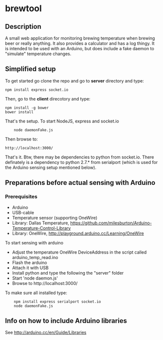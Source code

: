 # brewtool

## Description
A small web application for monitoring brewing temperature when brewing beer or really anything. It also provides a calculator and has a log thingy. It is intended to be used with an Arduino, but does include a fake daemon to "simulate" temperature changes. 

## Simplified setup
To get started go clone the repo and go to  __server__ directory and type: 

    npm install express socket.io


Then, go to the __client__ direcotory and type:
    
    npm install -g bower
    bower install
    
That's the setup. To start NodeJS, express and socket.io

        node daemonFake.js

Then browse to:
    
    http://localhost:3000/
    
That's it. Btw, there may be dependencies to python from socket.io. There definately is a dependency to python 2.7.* from serialport (which is used for the Arduino sensing setup mentioned below).

## Preparations before actual sensing with Arduino

### Prerequisites
* Arduino 
* USB-cable
* Temperature sensor (supporting OneWire)
* Library: Dallas Temperature, https://github.com/milesburton/Arduino-Temperature-Control-Library
* Library: OneWire, http://playground.arduino.cc/Learning/OneWire

To start sensing with arduino 
* Adjust the temperature OneWire DeviceAddress in the script called arduino_temp_read.ino
* Flash the arduino
* Attach it with USB
* Install python and type the following the "server" folder 
* Start 'node daemon.js'
* Browse to http://localhost:3000/

To make sure all installed type:

        npm install express serialport socket.io
        node daemonFake.js

## Info on how to include Arduino libraries
See http://arduino.cc/en/Guide/Libraries


